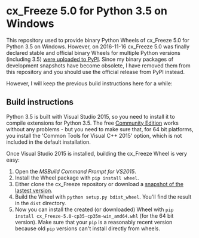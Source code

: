 # cx_Freeze 5.0 for Python 3.5 on Windows

This repository used to provide binary Python Wheels of cx_Freeze 5.0 for Python 3.5 on Windows.
However, on 2016-11-16 cx_Freeze 5.0 was finally declared stable and official binary Wheels
for multiple Python versions (including 3.5) [were uploaded to PyPI](https://pypi.python.org/pypi/cx_Freeze).
Since my binary packages of development snapshots have become obsolete, I have removed them from
this repository and you should use the official release from PyPI instead.

However, I will keep the previous build instructions here for a while:

## Build instructions

Python 3.5 is built with Visual Studio 2015, so you need to install it to compile extensions
for Python 3.5. The free [Community Edition](https://www.visualstudio.com/products/free-developer-offers-vs)
works without any problems - but you need to make sure that, for 64 bit platforms, you install the
'Common Tools for Visual C++ 2015' option, which is not included in the default installation.

Once Visual Studio 2015 is installed, building the cx_Freeze Wheel is very easy:

1. Open the *MSBuild Command Prompt for VS2015*.
2. Install the Wheel package with `pip install wheel`.
3. Either clone the cx_Freeze repository or download a
   [snapshot of the lastest version](https://bitbucket.org/anthony_tuininga/cx_freeze/downloads).
4. Build the Wheel with `python setup.py bdist_wheel`. You'll find the result in the `dist`
   directory.
5. Now you can install the created (or downloaded) Wheel with
   `pip install cx_Freeze-5.0-cp35-cp35m-win_amd64.whl` (for the 64 bit version). Make sure that
   your `pip` is a reasonably recent version because old `pip` versions can't install directly from
   wheels.
